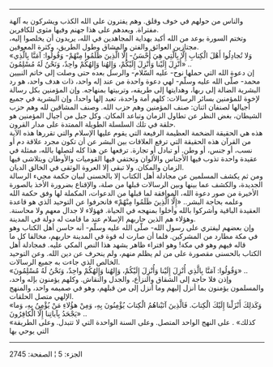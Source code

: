 ------------------------------------------------------------------------

والناس من حولهم في خوف وقلق. وهم يفترون على الله الكذب ويشركون به آلهة
مفتراة. ويعدهم على هذا جهنم وفيها مثوى للكافرين.  
وتختم السورة بوعد من الله أكيد بهداية المجاهدين في الله، يريدون أن
يخلصوا إليه، مجتازين العوائق والفتن والمشاق وطول الطريق، وكثرة
المعوقين.  
«وَلا تُجادِلُوا أَهْلَ الْكِتابِ إِلَّا بِالَّتِي هِيَ أَحْسَنُ- إِلَّا الَّذِينَ ظَلَمُوا مِنْهُمْ- وَقُولُوا:
آمَنَّا بِالَّذِي أُنْزِلَ إِلَيْنا وَأُنْزِلَ إِلَيْكُمْ، وَإِلهُنا وَإِلهُكُمْ واحِدٌ، وَنَحْنُ لَهُ مُسْلِمُونَ»
..  
إن دعوة الله التي حملها نوح- عليه السّلام- والرسل بعده حتى وصلت إلى خاتم
النبيين محمد- صلّى الله عليه وسلّم- لهي دعوة واحدة من عند إله واحد، ذات
هدف واحد، هو رد البشرية الضالة إلى ربها، وهدايتها إلى طريقه، وتربيتها
بمنهاجه. وإن المؤمنين بكل رسالة لإخوة للمؤمنين بسائر الرسالات: كلهم أمة
واحدة، تعبد إلها واحدا. وإن البشرية في جميع أجيالها لصنفان اثنان: صنف
المؤمنين وهم حزب الله. وصنف المشاقين لله وهم حزب الشيطان، بغض النظر عن
تطاول الزمان وتباعد المكان. وكل جيل من أجيال المؤمنين هو حلقة في تلك
السلسلة الطويلة الممتدة على مدار القرون.  
هذه هي الحقيقة الضخمة العظيمة الرفيعة التي يقوم عليها الإسلام والتي
تقررها هذه الآية من القرآن هذه الحقيقة التي ترفع العلاقات بين البشر عن
أن تكون مجرد علاقة دم أو نسب، أو جنس، أو وطن. أو تبادل أو تجارة. ترفعها
عن هذا كله لتصلها بالله، ممثلة في عقيدة واحدة تذوب فيها الأجناس والألوان
وتختفي فيها القوميات والأوطان ويتلاشى فيها الزمان والمكان. ولا تبقى إلا
العروة الوثقى في الخالق الديان.  
ومن ثم يكشف المسلمين عن مجادلة أهل الكتاب إلا بالحسنى لبيان حكمة مجيء
الرسالة الجديدة، والكشف عما بينها وبين الرسالات قبلها من صلة، والإقناع
بضرورة الأخذ بالصورة الأخيرة من صور دعوة الله، الموافقة لما قبلها من
الدعوات، المكملة لها وفق حكمة الله وعلمه بحاجة البشر.. «إِلَّا الَّذِينَ ظَلَمُوا
مِنْهُمْ» فانحرفوا عن التوحيد الذي هو قاعدة العقيدة الباقية وأشركوا بالله
وأخلوا بمنهجه في الحياة. فهؤلاء لا جدال معهم ولا محاسنة. وهؤلاء هم الذين
حاربهم الإسلام عند ما قامت له دولة في المدينة.  
وإن بعضهم ليفتري على رسول الله- صلّى الله عليه وسلّم- أنه حاسن أهل الكتاب
وهو في مكة مطارد من المشركين. فلما أن صارت له قوة في المدينة حاربهم،
مخالفا كل ما قاله فيهم وهو في مكة! وهو افتراء ظاهر يشهد هذا النص المكي
عليه. فمجادلة أهل الكتاب بالحسنى مقصورة على من لم يظلم منهم، ولم ينحرف
عن دين الله. وعن التوحيد الخالص الذي جاءت به جميع الرسالات.  
«وَقُولُوا: آمَنَّا بِالَّذِي أُنْزِلَ إِلَيْنا وَأُنْزِلَ إِلَيْكُمْ، وَإِلهُنا وَإِلهُكُمْ واحِدٌ، وَنَحْنُ لَهُ
مُسْلِمُونَ» ..  
وإذن فلا حاجة إلى الشقاق والنزاع، والجدل والنقاش. وكلهم يؤمنون بإله
واحد، والمسلمون يؤمنون بما أنزل إليهم وما أنزل إلى من قبلهم، وهو في
صميمه واحد، والمنهج الإلهي متصل الحلقات.  
«وَكَذلِكَ أَنْزَلْنا إِلَيْكَ الْكِتابَ. فَالَّذِينَ آتَيْناهُمُ الْكِتابَ يُؤْمِنُونَ بِهِ، وَمِنْ هؤُلاءِ مَنْ
يُؤْمِنُ بِهِ، وَما يَجْحَدُ بِآياتِنا إِلَّا الْكافِرُونَ» ..  
«كذلك» . على النهج الواحد المتصل. وعلى السنة الواحدة التي لا تتبدل. وعلى
الطريقة التي يوحي بها

------------------------------------------------------------------------

الجزء: 5 ¦ الصفحة: 2745
